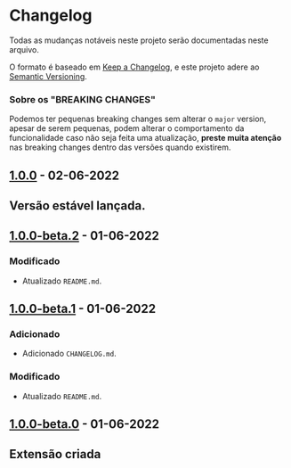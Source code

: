 # Changelog
Todas as mudanças notáveis neste projeto serão documentadas neste arquivo.

O formato é baseado em [Keep a Changelog](https://keepachangelog.com/pt-BR/1.0.0/),
e este projeto adere ao [Semantic Versioning](https://semver.org/spec/v2.0.0.html).

### Sobre os "BREAKING CHANGES"
Podemos ter pequenas breaking changes sem alterar o `major` version, apesar de serem pequenas, podem alterar o comportamento da funcionalidade caso não seja feita uma atualização, **preste muita atenção** nas breaking changes dentro das versões quando existirem.

## [1.0.0] - 02-06-2022
## Versão estável lançada.

## [1.0.0-beta.2] - 01-06-2022
### Modificado
- Atualizado `README.md`.

## [1.0.0-beta.1] - 01-06-2022
### Adicionado
- Adicionado `CHANGELOG.md`.

### Modificado
- Atualizado `README.md`.

## [1.0.0-beta.0] - 01-06-2022
## Extensão criada

[1.0.0]: https://github.com/bildvitta/analytics/compare/v1.0.0-beta.2...v1.0.0?expand=1
[1.0.0-beta.2]: https://github.com/bildvitta/analytics/compare/v1.0.0-beta.1...v1.0.0-beta.2?expand=1
[1.0.0-beta.1]: https://github.com/bildvitta/analytics/compare/v1.0.0-beta.0...v1.0.0-beta.1?expand=1
[1.0.0-beta.0]: https://github.com/bildvitta/analytics/releases/tag/v1.0.0-beta.0
